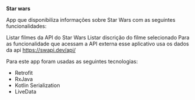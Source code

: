 **Star wars**

App que disponibiliza informações sobre Star Wars com as seguintes funcionalidades:

Listar filmes da API do Star Wars
Listar discrição do filme selecionado
Para as funcionalidade que acessam a API externa esse aplicativo usa os dados da api https://swapi.dev/api/

Para este app foram usadas as seguintes tecnologias:

* Retrofit
* RxJava
* Kotlin Serialization
* LiveData

